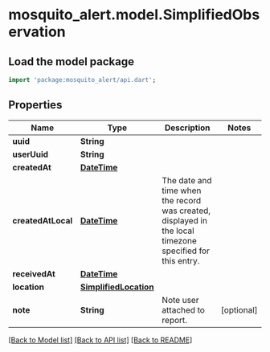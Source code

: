 # mosquito_alert.model.SimplifiedObservation

## Load the model package
```dart
import 'package:mosquito_alert/api.dart';
```

## Properties
Name | Type | Description | Notes
------------ | ------------- | ------------- | -------------
**uuid** | **String** |  | 
**userUuid** | **String** |  | 
**createdAt** | [**DateTime**](DateTime.md) |  | 
**createdAtLocal** | [**DateTime**](DateTime.md) | The date and time when the record was created, displayed in the local timezone specified for this entry. | 
**receivedAt** | [**DateTime**](DateTime.md) |  | 
**location** | [**SimplifiedLocation**](SimplifiedLocation.md) |  | 
**note** | **String** | Note user attached to report. | [optional] 

[[Back to Model list]](../README.md#documentation-for-models) [[Back to API list]](../README.md#documentation-for-api-endpoints) [[Back to README]](../README.md)



